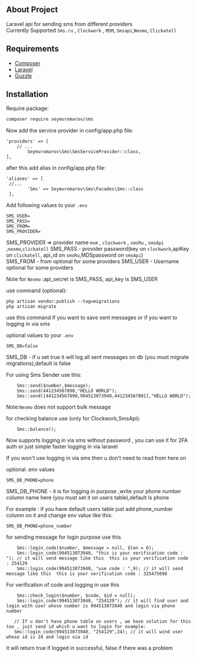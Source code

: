## About Project

Laravel api for sending sms from different providers  
Currently Supported `Sms.ru` , `Clockwork`  , `MSM`, `Smsapi`,`Nexmo`, `Clickatell`
## Requirements

* [Composer](https://getcomposer.org/)
* [Laravel](https://laravel.com/)
* [Guzzle](https://github.com/guzzle/guzzle)

## Installation

Require package:
``` bash
composer require seymuromarov/sms
```

Now add the service provider in config/app.php file:
```  
'providers' => [
    // ...
        Seymuromarov\Sms\SmsServiceProvider::class,
],
```

after this add alias in config/app.php file:

``` 
'aliases' => [
 //...
        'Sms' => Seymuromarov\Sms\Facades\Sms::class
 ],
```

Add following values to your `.env`
```
SMS_USER=
SMS_PASS=
SMS_FROM=
SMS_PROVIDER=
```
SMS_PROVIDER => provider name `msm` , `clockwork` , `smsRu` , `smsApi` ,`nexmo`,`clickatell`
SMS_PASS - provider password(key on `clockwork`,apiKey on `clickatell`, api_id on `smsRu`,MD5password on `smsApi`)  
SMS_FROM - from optional for some providers
SMS_USER - Username optional for some providers 
 
Note for `Nexmo` :api_secret is SMS_PASS, api_key is SMS_USER


use command (optional): 
``` 
php artisan vendor:publish --tag=migrations
php artisan migrate
```
use this command if you want to save sent messages 
or if you want to logging in via sms

optional values to your `.env`
```
SMS_DB=false
```
SMS_DB - if u set true it will log all sent messages on db (you must migrate migrations),default is false

For using Sms Sender use this:
```
    Sms::send($number,$message);
    Sms::send(441234567890,"HELLO WORLD");
    Sms::send([441234567890,994513073940,441234567891],"HELLO WORLD");

```
  
  Note:`Nexmo` does not support bulk message
  
for checking balance use (only for Clockwork,SmsApi):  
```
    Sms::balance();
```



Now supports logging in via sms without password , you can use it for 2FA auth or just simple faster logging in via laravel

If you won't use logging in via sms then u don't need to read from here on

optional .env values

```
SMS_DB_PHONE=phone
```
SMS_DB_PHONE - it is for logging in purpose ,write your phone number column name here (you must set it on users table),default is phone

For example : if you have default users table just add phone_number column on it and change env value like this:
```
SMS_DB_PHONE=phone_number
```

for sending message for login purpose use this

```
    Sms::login_code($number, $message = null, $len = 6);
    Sms::login_code(994513073940, "this is your verification code : "); // it will send message like this  this is your verification code : 254129
    Sms::login_code(994513073940, "use code : ",9); // it will send message like this  this is your verification code : 325475698

```

For verification of code and logging in use this
```
    Sms::check_login($number, $code, $id = null);
    Sms::login_code(994513073940, "254129"); // it will find user and login with user whose number is 994513073940 and login via phone number

   // If u don't have phone table on users , we have solution for this too , just send id which u want to login for example:
   Sms::login_code(994513073940, "254129",24); // it will wind user whose id is 24 and login via id 

```

it will return true if logged in successful, false if there was a problem 